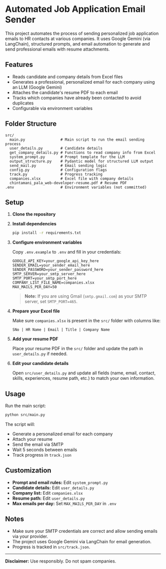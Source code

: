 # Automated Job Application Email Sender

This project automates the process of sending personalized job application emails to HR contacts at various companies. It uses Google Gemini (via LangChain), structured prompts, and email automation to generate and send professional emails with resume attachments.

## Features

- Reads candidate and company details from Excel files
- Generates a professional, personalized email for each company using an LLM (Google Gemini)
- Attaches the candidate's resume PDF to each email
- Tracks which companies have already been contacted to avoid duplicates
- Configurable via environment variables

## Folder Structure

```
src/
  main.py                # Main script to run the email sending process
  user_details.py        # Candidate details
  get_company_details.py # Functions to read company info from Excel
  system_prompt.py       # Prompt template for the LLM
  output_structure.py    # Pydantic model for structured LLM output
  send_mail.py           # Email sending logic
  config.py              # Configuration flags
  track.py               # Progress tracking
  companies.xlsx         # Excel file with company details
  chintamani_pala_web-developer-resume.pdf # Resume PDF
.env                     # Environment variables (not committed)
```

## Setup

1. **Clone the repository**

2. **Install dependencies**
   ```sh
   pip install -r requirements.txt
   ```

3. **Configure environment variables**

   Copy `.env.example` to `.env` and fill in your credentials:
   ```
   GOOGLE_API_KEY=your_google_api_key_here
   SENDER_EMAIL=your_sender_email_here
   SENDER_PASSWORD=your_sender_password_here
   SMTP_SERVER=your_smtp_server_here
   SMTP_PORT=your_smtp_port_here
   COMPANY_LIST_FILE_NAME=companies.xlsx
   MAX_MAILS_PER_DAY=50
   ```
   > **Note:** If you are using Gmail (`smtp.gmail.com`) as your SMTP server, set `SMTP_PORT=465`.

4. **Prepare your Excel file**

   Make sure `companies.xlsx` is present in the `src/` folder with columns like:
   ```
   SNo | HR Name | Email | Title | Company Name
   ```

5. **Add your resume PDF**

   Place your resume PDF in the `src/` folder and update the path in `user_details.py` if needed.

6.  **Edit your candidate details**

     Open `src/user_details.py` and update all fields (name, email, contact, skills, experiences, resume path, etc.) to match your own information.

## Usage

Run the main script:

```sh
python src/main.py
```

The script will:
- Generate a personalized email for each company
- Attach your resume
- Send the email via SMTP
- Wait 5 seconds between emails
- Track progress in `track.json`

## Customization

- **Prompt and email rules:** Edit `system_prompt.py`
- **Candidate details:** Edit `user_details.py`
- **Company list:** Edit `companies.xlsx`
- **Resume path:** Edit `user_details.py`
- **Max emails per day:** Set `MAX_MAILS_PER_DAY` in `.env`

## Notes

- Make sure your SMTP credentials are correct and allow sending emails via your provider.
- The project uses Google Gemini via LangChain for email generation.
- Progress is tracked in `src/track.json`.

---

**Disclaimer:** Use responsibly. Do not spam companies.
